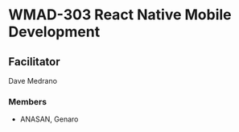 # WMAD-303 React Native Mobile Development

## Facilitator
Dave Medrano

### Members
- ANASAN, Genaro